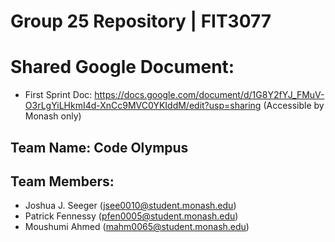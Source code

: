 # Group 25 Repository | FIT3077

# Shared Google Document:
- First Sprint Doc: https://docs.google.com/document/d/1G8Y2fYJ_FMuV-O3rLgYiLHkmI4d-XnCc9MVC0YKIddM/edit?usp=sharing (Accessible by Monash only) 

## Team Name: Code Olympus


## Team Members:
- Joshua J. Seeger (jsee0010@student.monash.edu)
- Patrick Fennessy (pfen0005@student.monash.edu)
- Moushumi Ahmed (mahm0065@student.monash.edu)
